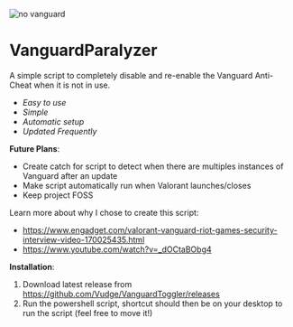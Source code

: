 ![no vanguard](https://user-images.githubusercontent.com/70611009/210660614-ec2f919f-cfeb-409d-a70d-df4a9fdae7d5.jpg)
# VanguardParalyzer

A simple script to completely disable and re-enable the Vanguard Anti-Cheat when it is not in use.

- *Easy to use*
- *Simple*
- *Automatic setup*
- *Updated Frequently*

__Future Plans__:
- Create catch for script to detect when there are multiples instances of Vanguard after an update
- Make script automatically run when Valorant launches/closes
- Keep project FOSS

Learn more about why I chose to create this script:

- https://www.engadget.com/valorant-vanguard-riot-games-security-interview-video-170025435.html
- https://www.youtube.com/watch?v=_dOCtaBObg4

**Installation**:

1. Download latest release from https://github.com/Vudge/VanguardToggler/releases
2. Run the powershell script, shortcut should then be on your desktop to run the script (feel free to move it!)
